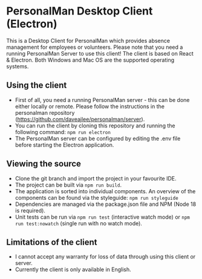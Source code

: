 # PersonalMan Desktop Client (Electron)

This is a Desktop Client for PersonalMan which provides absence management for employees or volunteers. Please note that you need a running PersonalMan Server to use this client! The client is based on React & Electron. 
Both Windows and Mac OS are the supported operating systems.

## Using the client

*   First of all, you need a running PersonalMan server - this can be done either locally or remote. Please follow the instructions in the personalman repository (<https://github.com/daveajlee/personalman/server>).
*   You can run the client by cloning this repository and running the following command: `npm run electron`
*   The PersonalMan server can be configured by editing the .env file before starting the Electron application.

## Viewing the source

*   Clone the git branch and import the project in your favourite IDE.
*   The project can be built via `npm run build`.
*   The application is sorted into individual components. An overview of the components can be found via the styleguide: `npm run styleguide`
*   Dependencies are managed via the package.json file and NPM (Node 18 is required).
*   Unit tests can be run via `npm run test` (interactive watch mode) or `npm run test:nowatch` (single run with no watch mode).

## Limitations of the client

*   I cannot accept any warranty for loss of data through using this client or server.
*   Currently the client is only available in English.
